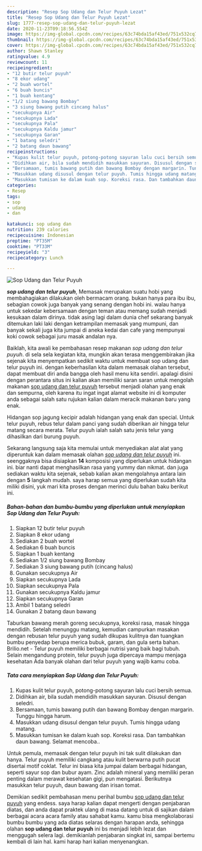 ```yaml
---
description: "Resep Sop Udang dan Telur Puyuh Lezat"
title: "Resep Sop Udang dan Telur Puyuh Lezat"
slug: 1777-resep-sop-udang-dan-telur-puyuh-lezat
date: 2020-11-23T09:18:56.554Z
image: https://img-global.cpcdn.com/recipes/63c74bda15af43ed/751x532cq70/sop-udang-dan-telur-puyuh-foto-resep-utama.jpg
thumbnail: https://img-global.cpcdn.com/recipes/63c74bda15af43ed/751x532cq70/sop-udang-dan-telur-puyuh-foto-resep-utama.jpg
cover: https://img-global.cpcdn.com/recipes/63c74bda15af43ed/751x532cq70/sop-udang-dan-telur-puyuh-foto-resep-utama.jpg
author: Shawn Stanley
ratingvalue: 4.9
reviewcount: 11
recipeingredient:
- "12 butir telur puyuh"
- "8 ekor udang"
- "2 buah wortel"
- "6 buah buncis"
- "1 buah kentang"
- "1/2 siung bawang Bombay"
- "3 siung bawang putih cincang halus"
- "secukupnya Air"
- "secukupnya Lada"
- "secukupnya Pala"
- "secukupnya Kaldu jamur"
- "secukupnya Garan"
- "1 batang seledri"
- "2 batang daun bawang"
recipeinstructions:
- "Kupas kulit telur puyuh, potong-potong sayuran lalu cuci bersih semua."
- "Didihkan air, bila sudah mendidih masukkan sayuran. Disusul dengan seledri."
- "Bersamaan, tumis bawang putih dan bawang Bombay dengan margarin. Tunggu hingga harum."
- "Masukkan udang disusul dengan telur puyuh. Tumis hingga udang matang."
- "Masukkan tumisan ke dalam kuah sop. Koreksi rasa. Dan tambahkan daun bawang. Selamat mencoba.."
categories:
- Resep
tags:
- sop
- udang
- dan

katakunci: sop udang dan 
nutrition: 239 calories
recipecuisine: Indonesian
preptime: "PT35M"
cooktime: "PT33M"
recipeyield: "3"
recipecategory: Lunch

---
```



![Sop Udang dan Telur Puyuh](https://img-global.cpcdn.com/recipes/63c74bda15af43ed/751x532cq70/sop-udang-dan-telur-puyuh-foto-resep-utama.jpg)

<b><i>sop udang dan telur puyuh</i></b>, Memasak merupakan suatu hobi yang membahagiakan dilakukan oleh bermacam orang. bukan hanya para ibu ibu, sebagian cowok juga banyak yang senang dengan hobi ini. walau hanya untuk sekedar kebersamaan dengan teman atau memang sudah menjadi kesukaan dalam dirinya. tidak asing lagi dalam dunia chef sekarang banyak ditemukan laki laki dengan ketrampilan memasak yang mumpuni, dan banyak sekali juga kita jumpai di aneka kedai dan cafe yang mempunyai koki cowok sebagai juru masak andalan nya.

Baiklah, kita awali ke pembahasan resep makanan <i>sop udang dan telur puyuh</i>. di sela sela kegiatan kita, mungkin akan terasa menggembirakan jika sejenak kita menyempatkan sedikit waktu untuk membuat sop udang dan telur puyuh ini. dengan keberhasilan kita dalam memasak olahan tersebut, dapat membuat diri anda bangga oleh hasil menu kita sendiri. apalagi disini dengan perantara situs ini kalian akan memiliki saran saran untuk mengolah makanan <u>sop udang dan telur puyuh</u> tersebut menjadi olahan yang enak dan sempurna, oleh karena itu ingat ingat alamat website ini di komputer anda sebagai salah satu rujukan kalian dalam meracik makanan baru yang enak.

Hidangan sop jagung kecipir adalah hidangan yang enak dan special. Untuk telur puyuh, rebus telur dalam panci yang sudah diberikan air hingga telur matang secara merata. Telur puyuh ialah salah satu jenis telur yang dihasilkan dari burung puyuh.


Sekarang langsung saja kita memulai untuk menyediakan alat alat yang diperuntuk kan dalam memasak olahan <u><i>sop udang dan telur puyuh</i></u> ini. seenggaknya bisa disiapkan <b>14</b> komposisi yang diperlukan untuk hidangan ini. biar nanti dapat menghasilkan rasa yang yummy dan nikmat. dan juga sediakan waktu kita sejenak, sebab kalian akan mengolahnya antara lain dengan <b>5</b> langkah mudah. saya harap semua yang diperlukan sudah kita miliki disini, yuk mari kita proses dengan merinci dulu bahan baku berikut ini.

<!--inarticleads1-->

##### Bahan-bahan dan bumbu-bumbu yang diperlukan untuk menyiapkan Sop Udang dan Telur Puyuh:

1. Siapkan 12 butir telur puyuh
1. Siapkan 8 ekor udang
1. Sediakan 2 buah wortel
1. Sediakan 6 buah buncis
1. Siapkan 1 buah kentang
1. Sediakan 1/2 siung bawang Bombay
1. Sediakan 3 siung bawang putih (cincang halus)
1. Gunakan secukupnya Air
1. Siapkan secukupnya Lada
1. Siapkan secukupnya Pala
1. Gunakan secukupnya Kaldu jamur
1. Siapkan secukupnya Garan
1. Ambil 1 batang seledri
1. Gunakan 2 batang daun bawang


Taburkan bawang merah goreng secukupnya, koreksi rasa, masak hingga mendidih. Setelah menunggu matang, kemudian campurkan masakan dengan rebusan telur puyuh yang sudah dikupas kulitnya dan tuangkan bumbu penyedap berupa merica bubuk, garam, dan gula serta bahan. Brilio.net - Telur puyuh memiliki berbagai nutrisi yang baik bagi tubuh. Selain mengandung protein, telur puyuh juga dipercaya mampu menjaga kesehatan Ada banyak olahan dari telur puyuh yang wajib kamu coba. 

<!--inarticleads2-->

##### Tata cara menyiapkan Sop Udang dan Telur Puyuh:

1. Kupas kulit telur puyuh, potong-potong sayuran lalu cuci bersih semua.
1. Didihkan air, bila sudah mendidih masukkan sayuran. Disusul dengan seledri.
1. Bersamaan, tumis bawang putih dan bawang Bombay dengan margarin. Tunggu hingga harum.
1. Masukkan udang disusul dengan telur puyuh. Tumis hingga udang matang.
1. Masukkan tumisan ke dalam kuah sop. Koreksi rasa. Dan tambahkan daun bawang. Selamat mencoba..


Untuk pemula, memasak dengan telur puyuh ini tak sulit dilakukan dan hanya. Telur puyuh memiliki cangkang atau kulit berwarna putih pucat disertai motif coklat. Telur ini biasa kita jumpai dalam berbagai hidangan, seperti sayur sop dan bubur ayam. Zinc adalah mineral yang memiliki peran penting dalam merawat kesehatan gigi, pun mengatasi. Berikutnya masukkan telur puyuh, daun bawang dan irisan tomat. 

Demikian sedikit pembahasan menu perihal bumbu <u>sop udang dan telur puyuh</u> yang endess. saya harap kalian dapat mengerti dengan penjabaran diatas, dan anda dapat praktek ulang di masa datang untuk di sajikan dalam berbagai acara acara family atau sahabat kamu. kamu bisa mengkolaborasi bumbu bumbu yang ada diatas selaras dengan harapan anda, sehingga olahan <b>sop udang dan telur puyuh</b> ini bs menjadi lebih lezat dan menggugah selera lagi. demikianlah penjabaran singkat ini, sampai bertemu kembali di lain hal. kami harap hari kalian menyenangkan.
